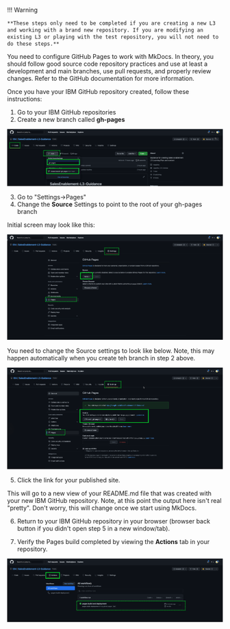 !!! Warning

    **These steps only need to be completed if you are creating a new L3 and working with a brand new repository. If you are modifying an existing L3 or playing with the test repository, you will not need to do these steps.**

You need to configure GitHub Pages to work with MkDocs.  In theory, you should follow good source code repository practices and use at least a development and main branches, use pull requests, and properly review changes. Refer to the GitHub documentation for more information.

Once you have your IBM GitHub repository created, follow these instructions:

1. Go to your IBM GitHub repositories
2. Create a new branch called **gh-pages**

![](_attachments/create-ghpages-branch.png)

3. Go to "Settings->Pages"
4. Change the **Source** Settings to point to the root of your gh-pages branch

Initial screen may look like this:

![](_attachments/GitHubPages-initialsettings.png)

You need to change the Source settings to look like below. Note, this may happen automatically when you create teh branch in step 2 above.

![](_attachments/GitHubPages-settingsset.png)

5. Click the link for your published site.

This will go to a new view of your README.md file that was created with your new IBM GitHub repository.
Note, at this point the output here isn't real "pretty". Don't worry, this will change once we start using MkDocs.

6. Return to your IBM GitHub repository in your browser (browser back button if you didn't open step 5 in a new window/tab).

7. Verify the Pages build completed by viewing the **Actions** tab in your repository.

![](_attachments/GitHubPages-actions.png)
